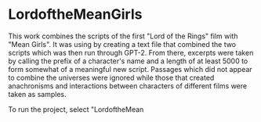 # LordoftheMeanGirls

This work combines the scripts of the first "Lord of the Rings" film with "Mean Girls". It was using by creating a text file that combined the two scripts which was then run through GPT-2. From there, excerpts were taken by calling the prefix of a character's name and a length of at least 5000 to form somewhat of a meaningful new script. Passages which did not appear to combine the universes were ignored while those that created anachronisms and interactions between characters of different films were taken as samples.

To run the project, select "LordoftheMean
